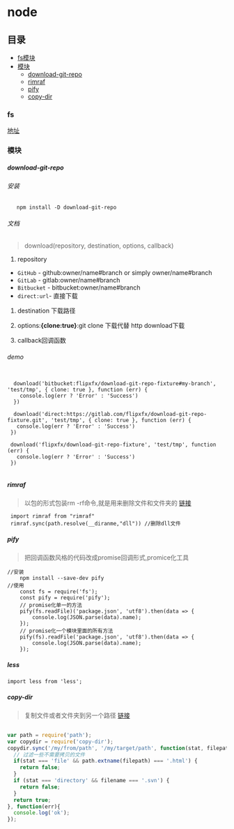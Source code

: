 # node

## 目录

* [fs模块](#fs)
* [模块](#模块)
  * [download-git-repo](#download-git-repo)
  * [rimraf](#rimraf)
  * [pify](#pify)
  * [copy-dir](#copy-dir)

### fs
[地址](http://javascript.ruanyifeng.com/nodejs/fs.html)

### 模块

##### download-git-repo

###### 安装

```
   npm install -D download-git-repo
```

###### 文档

> download(repository, destination, options, callback)

1. repository

* `GitHub` - github:owner/name#branch or simply owner/name#branch
* `GitLab` - gitlab:owner/name#branch
* `Bitbucket` - bitbucket:owner/name#branch
* `direct:url`- 直接下载

1. destination 下载路径

1. options:**{clone:true}**:git clone 下载代替 http download下载

1. callback回调函数

###### demo
```git

  download('bitbucket:flipxfx/download-git-repo-fixture#my-branch', 'test/tmp', { clone: true }, function (err) {
    console.log(err ? 'Error' : 'Success')
  })

  download('direct:https://gitlab.com/flipxfx/download-git-repo-fixture.git', 'test/tmp', { clone: true }, function (err) {
   console.log(err ? 'Error' : 'Success')
 })
 
 download('flipxfx/download-git-repo-fixture', 'test/tmp', function (err) {
   console.log(err ? 'Error' : 'Success')
 })
 
```

##### rimraf

> 以包的形式包装rm -rf命令,就是用来删除文件和文件夹的 [链接](https://www.npmjs.com/package/rimraf)

```node
 import rimraf from "rimraf"
 rimraf.sync(path.resolve(__diranme,"dll")) //删除dll文件
```
##### pify

> 把回调函数风格的代码改成promise回调形式,promice化工具

```node
//安装
    npm install --save-dev pify 
//使用
    const fs = require('fs');
    const pify = require('pify');
    // promise化单一的方法
    pify(fs.readFile)('package.json', 'utf8').then(data => {
    	console.log(JSON.parse(data).name);
    });
    // promise化一个模块里面的所有方法
    pify(fs).readFile('package.json', 'utf8').then(data => {
    	console.log(JSON.parse(data).name);
    });
```

##### less

```git
import less from 'less';
```

##### copy-dir

> 复制文件或者文件夹到另一个路径
> [链接](https://github.com/liepinteam/copy-dir)

```javascript
 
var path = require('path');
var copydir = require('copy-dir');
copydir.sync('/my/from/path', '/my/target/path', function(stat, filepath, filename){
  // 过滤一些不需要拷贝的文件
  if(stat === 'file' && path.extname(filepath) === '.html') {
    return false;
  }
  if (stat === 'directory' && filename === '.svn') {
    return false;
  }
  return true;
}, function(err){
  console.log('ok');
});
```




